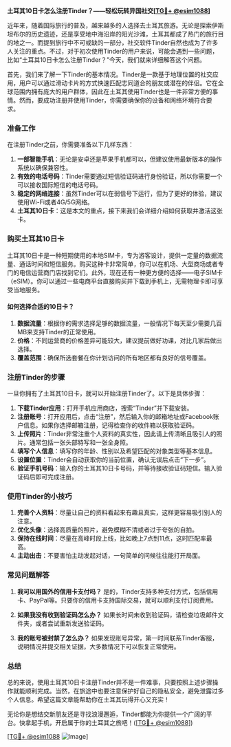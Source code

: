 **土耳其10日卡怎么注册Tinder？——轻松玩转异国社交[[TG💪+ @esim1088](https://t.me/s/esim1088)]**

近年来，随着国际旅行的普及，越来越多的人选择去土耳其旅游。无论是探索伊斯坦布尔的历史遗迹，还是享受地中海沿岸的阳光沙滩，土耳其都成了热门的旅行目的地之一。而提到旅行中不可或缺的一部分，社交软件Tinder自然也成为了许多人关注的重点。不过，对于初次使用Tinder的用户来说，可能会遇到一些问题，比如“土耳其10日卡怎么注册Tinder？”今天，我们就来详细解答这个问题。

首先，我们来了解一下Tinder的基本情况。Tinder是一款基于地理位置的社交应用，用户可以通过滑动卡片的方式快速匹配志同道合的朋友或潜在的伴侣。它在全球范围内拥有庞大的用户群体，因此在土耳其使用Tinder也是一件非常方便的事情。然而，要成功注册并使用Tinder，你需要确保你的设备和网络环境符合要求。

### 准备工作

在注册Tinder之前，你需要准备以下几样东西：

1. **一部智能手机**：无论是安卓还是苹果手机都可以，但建议使用最新版本的操作系统以确保兼容性。
2. **有效的电话号码**：Tinder需要通过短信验证码进行身份验证，所以你需要一个可以接收国际短信的电话号码。
3. **稳定的网络连接**：虽然Tinder可以在弱信号下运行，但为了更好的体验，建议使用Wi-Fi或者4G/5G网络。
4. **土耳其10日卡**：这是本文的重点，接下来我们会详细介绍如何获取并激活这张卡。

### 购买土耳其10日卡

土耳其10日卡是一种短期使用的本地SIM卡，专为游客设计，提供一定量的数据流量、通话时间和短信服务。购买这种卡非常简单，你可以在机场、大型商场或者专门的电信运营商门店找到它们。此外，现在还有一种更方便的选择——电子SIM卡（eSIM）。你可以通过一些电商平台直接购买并下载到手机上，无需物理卡即可享受当地服务。

#### 如何选择合适的10日卡？

1. **数据流量**：根据你的需求选择足够的数据流量，一般情况下每天至少需要几百MB来支持Tinder的正常使用。
2. **价格**：不同运营商的价格差异可能较大，建议提前做好功课，对比几家后做出选择。
3. **覆盖范围**：确保所选套餐在你计划访问的所有地区都有良好的信号覆盖。

### 注册Tinder的步骤

一旦你拥有了土耳其10日卡，就可以开始注册Tinder了。以下是具体步骤：

1. **下载Tinder应用**：打开手机应用商店，搜索“Tinder”并下载安装。
2. **注册账号**：打开应用后，点击“注册”，然后输入你的邮箱地址或Facebook账户信息。如果你选择邮箱注册，记得检查你的收件箱以获取验证码。
3. **上传照片**：Tinder非常注重个人资料的真实性，因此请上传清晰且吸引人的照片。通常包括一张头部特写和一张全身照。
4. **填写个人信息**：填写你的年龄、性别以及希望匹配的对象类型等基本信息。
5. **设置位置**：Tinder会自动获取你的当前位置，确认无误后点击“下一步”。
6. **验证手机号码**：输入你的土耳其10日卡号码，并等待接收验证码短信。输入验证码后即可完成注册。

### 使用Tinder的小技巧

1. **完善个人资料**：尽量让自己的资料看起来有趣且真实，这样更容易吸引别人的注意。
2. **优化头像**：选择高质量的照片，避免模糊不清或者过于夸张的自拍。
3. **保持在线时间**：尽量在高峰时段上线，比如晚上7点到11点，这时匹配率最高。
4. **主动出击**：不要害怕主动发起对话，一句简单的问候往往能打开局面。

### 常见问题解答

1. **我可以用国外的信用卡支付吗？**
   是的，Tinder支持多种支付方式，包括信用卡、PayPal等。只要你的信用卡支持国际交易，就可以顺利支付订阅费用。

2. **如果我没有收到验证码怎么办？**
   如果长时间未收到验证码，请检查垃圾邮件文件夹，或者尝试重新发送验证码。

3. **我的账号被封禁了怎么办？**
   如果发现账号异常，第一时间联系Tinder客服，说明情况并提交相关证据，大多数情况下可以恢复正常使用。

### 总结

总的来说，使用土耳其10日卡注册Tinder并不是一件难事，只要按照上述步骤操作就能顺利完成。当然，在旅途中也要注意保护好自己的隐私安全，避免泄露过多个人信息。希望这篇文章能帮助你在土耳其玩得开心又充实！

无论你是想结交新朋友还是寻找浪漫邂逅，Tinder都能为你提供一个广阔的平台。快拿起手机，开启属于你的土耳其之旅吧！([[TG💪+ @esim1088](https://t.me/s/esim1088)])

[[TG💪+ @esim1088](https://t.me/s/esim1088) ![Image](https://i.postimg.cc/4NQfJmqS/Snipaste-2025-05-13-00-14-12.png)]